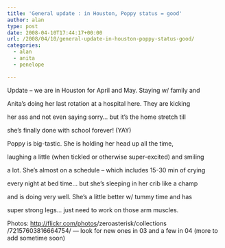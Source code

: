 ```yaml
---
title: 'General update : in Houston, Poppy status = good'
author: alan
type: post
date: 2008-04-10T17:44:17+00:00
url: /2008/04/10/general-update-in-houston-poppy-status-good/
categories:
  - alan
  - anita
  - penelope

---
```

Update &#8211; we are in Houston for April and May. Staying w/ family and

Anita&#8217;s doing her last rotation at a hospital here. They are kicking

her ass and not even saying sorry&#8230; but it&#8217;s the home stretch till

she&#8217;s finally done with school forever! (YAY)

Poppy is big-tastic. She is holding her head up all the time,

laughing a little (when tickled or otherwise super-excited) and smiling

a lot. She&#8217;s almost on a schedule &#8211; which includes 15-30 min of crying

every night at bed time&#8230; but she&#8217;s sleeping in her crib like a champ

and is doing very well. She&#8217;s a little better w/ tummy time and has

super strong legs&#8230; just need to work on those arm muscles.

Photos: <a href="http://flickr.com/photos/zeroasterisk/collections/72157603816664754/" target="_blank">http://flickr.com/photos<wbr>/zeroasterisk/collections</wbr><wbr>/72157603816664754/</wbr></a> &#8212; look for new ones in 03 and a few in 04 (more to add sometime soon)

